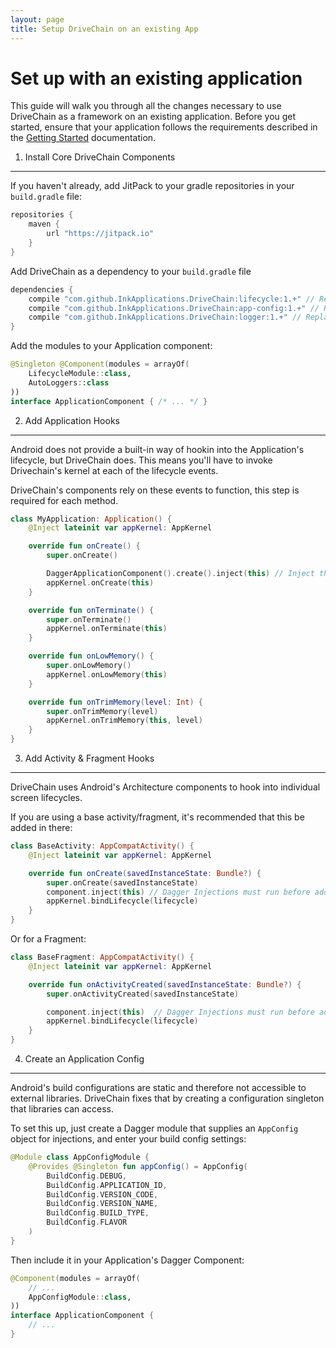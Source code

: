 ```yaml
---
layout: page
title: Setup DriveChain on an existing App
---
```


Set up with an existing application
===================================

This guide will walk you through all the changes necessary to use DriveChain
as a framework on an existing application.
Before you get started, ensure that your application follows the requirements
described in the [Getting Started] documentation.

[Getting Started]:/start 

1) Install Core DriveChain Components
-------------------------------------

If you haven't already, add JitPack to your gradle repositories in your `build.gradle` file:

```gradle
repositories {
    maven {
        url "https://jitpack.io"
    }
}
```

Add DriveChain as a dependency to your `build.gradle` file

```gradle
dependencies {
    compile "com.github.InkApplications.DriveChain:lifecycle:1.+" // Replace with exact version
    compile "com.github.InkApplications.DriveChain:app-config:1.+" // Replace with exact version
    compile "com.github.InkApplications.DriveChain:logger:1.+" // Replace with exact version
}
```
Add the modules to your Application component:

```kotlin
@Singleton @Component(modules = arrayOf(
    LifecycleModule::class,
    AutoLoggers::class
))
interface ApplicationComponent { /* ... */ }
```

2) Add Application Hooks
------------------------

Android does not provide a built-in way of hookin into the Application's 
lifecycle, but DriveChain does. This means you'll have to invoke 
Drivechain's kernel at each of the lifecycle events.

DriveChain's components rely on these events to function, this step is required
for each method.

```kotlin
class MyApplication: Application() {
    @Inject lateinit var appKernel: AppKernel

    override fun onCreate() {
        super.onCreate()

        DaggerApplicationComponent().create().inject(this) // Inject the application with Dagger before calling Lifecycles
        appKernel.onCreate(this)
    }

    override fun onTerminate() {
        super.onTerminate()
        appKernel.onTerminate(this)
    }

    override fun onLowMemory() {
        super.onLowMemory()
        appKernel.onLowMemory(this)
    }

    override fun onTrimMemory(level: Int) {
        super.onTrimMemory(level)
        appKernel.onTrimMemory(this, level)
    }
}
```

3) Add Activity & Fragment Hooks
--------------------------------

DriveChain uses Android's Architecture components to hook into individual
screen lifecycles.

If you are using a base activity/fragment, it's recommended that this be 
added in there:

```kotlin
class BaseActivity: AppCompatActivity() {
    @Inject lateinit var appKernel: AppKernel

    override fun onCreate(savedInstanceState: Bundle?) {
        super.onCreate(savedInstanceState)
        component.inject(this) // Dagger Injections must run before adding observers.
        appKernel.bindLifecycle(lifecycle)
    }
}
```

Or for a Fragment:

```kotlin
class BaseFragment: AppCompatActivity() {
    @Inject lateinit var appKernel: AppKernel

    override fun onActivityCreated(savedInstanceState: Bundle?) {
        super.onActivityCreated(savedInstanceState)

        component.inject(this)  // Dagger Injections must run before adding observers.
        appKernel.bindLifecycle(lifecycle)
    }
}
```

4) Create an Application Config
-------------------------------

Android's build configurations are static and therefore not accessible
to external libraries. DriveChain fixes that by creating a configuration
singleton that libraries can access.

To set this up, just create a Dagger module that supplies an `AppConfig`
object for injections, and enter your build config settings:

```kotlin
@Module class AppConfigModule {
    @Provides @Singleton fun appConfig() = AppConfig(
        BuildConfig.DEBUG,
        BuildConfig.APPLICATION_ID,
        BuildConfig.VERSION_CODE,
        BuildConfig.VERSION_NAME,
        BuildConfig.BUILD_TYPE,
        BuildConfig.FLAVOR
    )
}
```

Then include it in your Application's Dagger Component:

```kotlin
@Component(modules = arrayOf(
    // ...
    AppConfigModule::class,
))
interface ApplicationComponent {
    // ...
}
```

